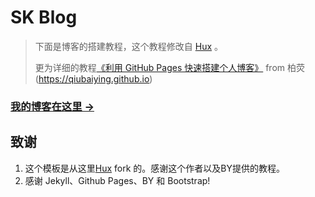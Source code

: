 # SK Blog

> 下面是博客的搭建教程，这个教程修改自 [Hux](https://github.com/Huxpro/huxpro.github.io) 。
> 
> 更为详细的教程[《利用 GitHub Pages 快速搭建个人博客》](http://www.jianshu.com/p/e68fba58f75c) from 柏荧(https://qiubaiying.github.io)
> 
### [我的博客在这里 &rarr;](http://saintsally.github.io)



## 致谢

1. 这个模板是从这里[Hux](https://github.com/Huxpro/huxpro.github.io) fork 的。感谢这个作者以及BY提供的教程。
2. 感谢 Jekyll、Github Pages、BY 和 Bootstrap!



